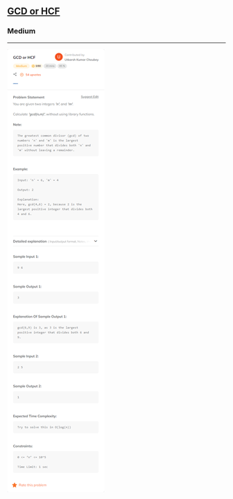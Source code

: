 <h2><a href="https://www.codingninjas.com/studio/problems/hcf-and-lcm_840448?utm_source=striver&utm_medium=website&utm_campaign=a_zcoursetuf">GCD or HCF</a></h2><h3>Medium</h3><hr>

![](./GCD%20or%20HCF%20-%20Coding%20Ninjas%20.png)

